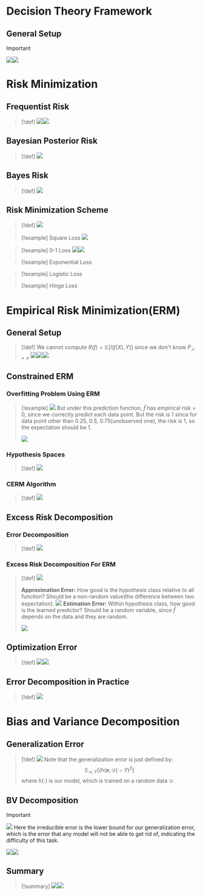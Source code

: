 



# Decision Theory Framework
## General Setup
> [!important]
> ![](Statistical_Learning_Basics.assets/image-20240204191500362.png)![](Statistical_Learning_Basics.assets/image-20240204191507845.png)



# Risk Minimization
## Frequentist Risk
> [!def]
> ![](Statistical_Learning_Basics.assets/image-20240204191516660.png)![](Statistical_Learning_Basics.assets/image-20240204191521298.png)


## Bayesian Posterior Risk
> [!def]
> ![](Statistical_Learning_Basics.assets/image-20240204191529633.png)


## Bayes Risk
> [!def]
> ![](Statistical_Learning_Basics.assets/image-20240204191542239.png)


## Risk Minimization Scheme
> [!def]
> ![](Statistical_Learning_Basics.assets/image-20240204191606163.png)

> [!example] Square Loss
> ![](Statistical_Learning_Basics.assets/image-20240204191616853.png)

> [!example] 0-1 Loss
> ![](Statistical_Learning_Basics.assets/image-20240204191915993.png)![](Statistical_Learning_Basics.assets/image-20240204191922544.png)


> [!example] Exponential Loss


> [!example] Logistic Loss
> 


> [!example] Hinge Loss




# Empirical Risk Minimization(ERM)
## General Setup
> [!def]
> We cannot compute $R(f)=\mathbb{E}[l(f(X),Y)]$ since we don't know $P_{\mathcal{X}\times\mathcal{Y}}$
> ![](Statistical_Learning_Basics.assets/image-20240204190646759.png)![](Statistical_Learning_Basics.assets/image-20240204191010553.png)![](Statistical_Learning_Basics.assets/image-20240204191021924.png)


## Constrained ERM
### Overfitting Problem Using ERM
> [!example]
> ![](Statistical_Learning_Basics.assets/image-20240204192535276.png)
> But under this prediction function, $\hat{f}$ has empirical risk = 0, since we correctly predict each data point. But the risk is 1 since for data point other than 0.25, 0.5, 0.75(unobserved one), the risk is 1, so the expectation should be 1.
> 
> ![](Statistical_Learning_Basics.assets/image-20240204192840260.png)


### Hypothesis Spaces
> [!def]
> ![](Statistical_Learning_Basics.assets/image-20240204192904703.png)



### CERM Algorithm
> [!def]
> ![](Statistical_Learning_Basics.assets/image-20240204192947030.png)



## Excess Risk Decomposition
### Error Decomposition
> [!def]
> ![](Statistical_Learning_Basics.assets/image-20240204193104265.png)



### Excess Risk Decomposition For ERM
> [!def]
> ![](Statistical_Learning_Basics.assets/image-20240204193229770.png)
> 
> **Approximation Error:** How good is the hypothesis class relative to all function? Should be a non-random value(the difference between two expectation).
> ![](Statistical_Learning_Basics.assets/image-20240204193310148.png)
> **Estimation Error:** Within hypothesis class, how good is the learned predictor? Should be a random variable, since $\hat{f}$ depends on the data and they are random.
> 
> ![](Statistical_Learning_Basics.assets/image-20240204193324762.png)



## Optimization Error
> [!def]
> ![](Statistical_Learning_Basics.assets/image-20240204194513195.png)![](Statistical_Learning_Basics.assets/image-20240204194448371.png)


## Error Decomposition in Practice
> [!def]
> ![](Statistical_Learning_Basics.assets/image-20240204194621134.png)





# Bias and Variance Decomposition
## Generalization Error
> [!def]
> ![](Statistical_Learning_Basics.assets/image-20240219103920706.png)
> Note that the generalization error is just defined by:
> $$\mathbb{E}_{\mathcal{D},Y}[(h(\mathbf{x};\mathcal{D})-Y)^2]$$
> where $h(\cdot)$ is our model, which is trained on a random data $\mathcal{D}$.



 

## BV Decomposition
> [!important]
> ![](Statistical_Learning_Basics.assets/image-20240219103858369.png)
> Here the irreducible error is the lower bound for our generalization error, which is the error that any model will not be able to get rid of, indicating the difficulty of this task.
> 
> ![](Statistical_Learning_Basics.assets/image-20240219104211581.png)![](Statistical_Learning_Basics.assets/image-20240219104218402.png)


## Summary
> [!summary] 
> ![](Statistical_Learning_Basics.assets/image-20240219104306732.png)![](Statistical_Learning_Basics.assets/image-20240219104316356.png)






